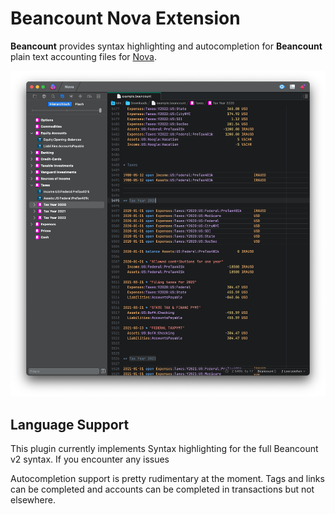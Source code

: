 # Beancount Nova Extension

**Beancount** provides syntax highlighting and autocompletion for **Beancount** plain text accounting files for [Nova](http://nova.app).

![Beancount Screenshot](Images/screenshot.png)

## Language Support

This plugin currently implements Syntax highlighting for the full Beancount v2 syntax. If you encounter any issues

Autocompletion support is pretty rudimentary at the moment. Tags and links can be completed and accounts can be completed in transactions but not elsewhere.
